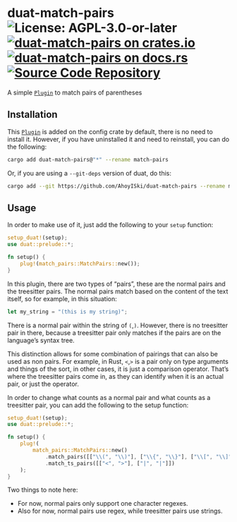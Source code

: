 # duat-match-pairs ![License: AGPL-3.0-or-later](https://img.shields.io/badge/license-AGPL--3.0--or--later-blue) [![duat-match-pairs on crates.io](https://img.shields.io/crates/v/duat-match-pairs)](https://crates.io/crates/duat-match-pairs) [![duat-match-pairs on docs.rs](https://docs.rs/duat-match-pairs/badge.svg)](https://docs.rs/duat-match-pairs) [![Source Code Repository](https://img.shields.io/badge/Code-On%20GitHub-blue?logo=GitHub)](https://github.com/AhoyISki/duat-match-pairs)

A simple [`Plugin`][__link0] to match pairs of parentheses

## Installation

This [`Plugin`][__link1] is added on the config crate by default, there is
no need to install it. However, if you have uninstalled it and
need to reinstall, you can do the following:

```bash
cargo add duat-match-pairs@"*" --rename match-pairs
```

Or, if you are using a `--git-deps` version of duat, do this:

```bash
cargo add --git https://github.com/AhoyISki/duat-match-pairs --rename match-pairs
```

## Usage

In order to make use of it, just add the following to your `setup`
function:

```rust
setup_duat!(setup);
use duat::prelude::*;

fn setup() {
    plug!(match_pairs::MatchPairs::new());
}
```

In this plugin, there are two types of “pairs”, these are the
normal pairs and the treesitter pairs. The normal pairs match
based on the content of the text itself, so for example, in this
situation:

```rust
let my_string = "(this is my string)";
```

There is a normal pair within the string of `(`,`)`. However,
there is no treesitter pair in there, because a treesitter pair
only matches if the pairs are on the language’s syntax tree.

This distinction allows for some combination of pairings that can
also be used as non pairs. For example, in Rust, `<`,`>` is a pair
only on type arguments and things of the sort, in other cases, it
is just a comparison operator. That’s where the treesitter pairs
come in, as they can identify when it is an actual pair, or just
the operator.

In order to change what counts as a normal pair and what counts as
a treesitter pair, you can add the following to the setup
function:

```rust
setup_duat!(setup);
use duat::prelude::*;

fn setup() {
    plug!(
        match_pairs::MatchPairs::new()
            .match_pairs([["\\(", "\\)"], ["\\{", "\\}"], ["\\[", "\\]"]])
            .match_ts_pairs([["<", ">"], ["|", "|"]])
    );
}
```

Two things to note here:

* For now, normal pairs only support one character regexes.
* Also for now, normal pairs use regex, while treesitter pairs use
  strings.


 [__cargo_doc2readme_dependencies_info]: ggGkYW0BYXSEG_W_Gn_kaocAGwCcVPfenh7eGy6gYLEwyIe4G6-xw_FwcbpjYXKEG455e5ZdiAjrG3UY4XQ7zxWeG0j8baWvHaIvG7ElFWfOt_YnYWSBgmZQbHVnaW72
 [__link0]: https://crates.io/crates/Plugin
 [__link1]: https://crates.io/crates/Plugin
